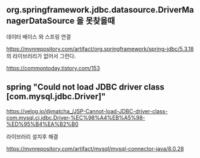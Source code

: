 ## org.springframework.jdbc.datasource.DriverManagerDataSource 을 못찾을때

데이터 배이스 와 스프링 연결

https://mvnrepository.com/artifact/org.springframework/spring-jdbc/5.3.18 의 라이브러리가 없어서 그런다.

https://commontoday.tistory.com/153

## spring "Could not load JDBC driver class [com.mysql.jdbc.Driver]"

https://velog.io/@matcha_/JSP-Cannot-load-JDBC-driver-class-com.mysql.cj.jdbc.Driver-%EC%98%A4%EB%A5%98-%ED%95%B4%EA%B2%B0

라이브러리 설치후 해결

https://mvnrepository.com/artifact/mysql/mysql-connector-java/8.0.28
